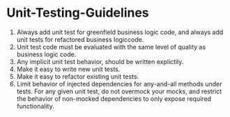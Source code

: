 # Unit-Testing-Guidelines

1. Always add unit test for greenfield business logic code, and always add unit tests for refactored business logiccode.
2. Unit test code must be evaluated with the same level of quality as business logic code.
3. Any implicit unit test behavior, should be written explictily.
3. Make it easy to write new unit tests.
4. Make it easy to refactor existing unit tests.
5. Limit behavior of injected dependencies for any-and-all methods under tests. For any given unit test, do not overmock your mocks, and restrict the behavior of non-mocked dependencies to only expose required functionality.
